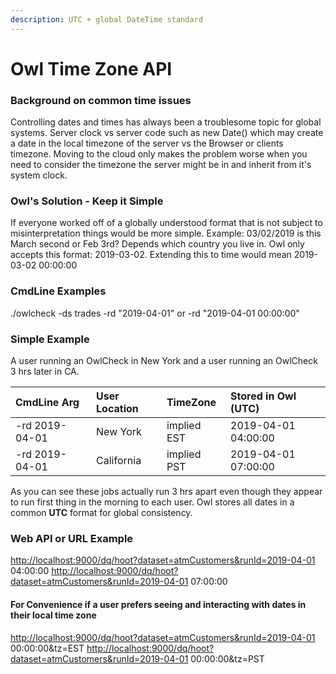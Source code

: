 ```yaml
---
description: UTC + global DateTime standard
---
```


# Owl Time Zone API

### Background on common time issues

Controlling dates and times has always been a troublesome topic for global systems.  Server clock vs server code such as new Date\(\)  which may create a date in the local timezone of the server vs the Browser or clients timezone.  Moving to the cloud only makes the problem worse when you need to consider the timezone the server might be in and inherit from it's system clock.

### Owl's Solution - Keep it Simple

If everyone worked off of a globally understood format that is not subject to misinterpretation things would be more simple.  Example:  03/02/2019  is this March second or Feb 3rd?  Depends which country you live in.  Owl only accepts this format:  2019-03-02.  Extending this to time would mean 2019-03-02 00:00:00

### CmdLine Examples

./owlcheck -ds trades -rd  "2019-04-01"    or   -rd  "2019-04-01 00:00:00"

### Simple Example

A user running an OwlCheck in New York and a user running an OwlCheck 3 hrs later in CA.

| CmdLine Arg | User Location | TimeZone | Stored in Owl \(UTC\) |
| :--- | :--- | :--- | :--- |
| -rd 2019-04-01 | New York | implied EST | 2019-04-01 04:00:00 |
| -rd 2019-04-01 | California | implied PST | 2019-04-01 07:00:00 |

As you can see these jobs actually run 3 hrs apart even though they appear to run first thing in the morning to each user.  Owl stores all dates in a common **UTC** format for global consistency.

### Web API or URL Example

[http://localhost:9000/dq/hoot?dataset=atmCustomers&runId=2019-04-01](http://localhost:9000/dq/hoot?dataset=atmCustomers&runId=2019-04-01) 04:00:00 [http://localhost:9000/dq/hoot?dataset=atmCustomers&runId=2019-04-01](http://localhost:9000/dq/hoot?dataset=atmCustomers&runId=2019-04-01) 07:00:00

#### For Convenience if a user prefers seeing and interacting with dates in their local time zone

[http://localhost:9000/dq/hoot?dataset=atmCustomers&runId=2019-04-01](http://localhost:9000/dq/hoot?dataset=atmCustomers&runId=2019-04-01) 00:00:00&tz=EST [http://localhost:9000/dq/hoot?dataset=atmCustomers&runId=2019-04-01](http://localhost:9000/dq/hoot?dataset=atmCustomers&runId=2019-04-01) 00:00:00&tz=PST

